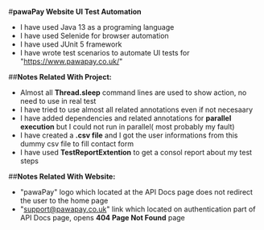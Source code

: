 #**pawaPay Website UI Test Automation**

* I have used Java 13 as a programing language
* I have used Selenide for browser automation
* I have used JUnit 5 framework
* I have wrote test scenarios to automate UI tests for "https://www.pawapay.co.uk/"

##**Notes Related With Project:**
- Almost all **Thread.sleep** command lines are used to show action, no need to use in real test
- I have tried to use almost all related annotations even if not necesaary
- I have added dependencies and related annotations for **parallel execution** but I could not run in parallel( most probably my fault)
- I have created a **.csv file** and I got the user informations from this dummy csv file to fill contact form
- I have used **TestReportExtention** to get a consol report about my test steps

##**Notes Related With Website:**
- "pawaPay" logo which located at the API Docs page does not redirect the user to the home page
- "support@pawapay.co.uk" link which located on authentication part of API Docs page, opens **404 Page Not Found** page
